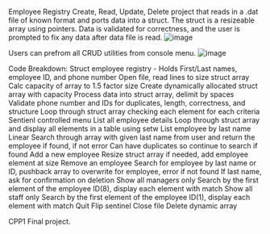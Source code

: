 Employee Registry Create, Read, Update, Delete project that reads in a .dat file of known format and ports data into a struct.
The struct is a resizeable array using pointers.
Data is validated for correctness, and the user is prompted to fix any data after data file is read.
![image](https://github.com/LuisAlanCortes/EmployeeRegistryCRUD/assets/110257548/24954f35-116a-4150-9e42-2bfe62f17690)

Users can prefrom all CRUD utilities from console menu.
![image](https://github.com/LuisAlanCortes/EmployeeRegistryCRUD/assets/110257548/33a65aff-9173-431f-a9c1-9b786f9aae1d)

Code Breakdown:
Struct employee registry - Holds First/Last names, employee ID, and phone number
    Open file, read lines to size struct array
    Calc capacity of array to 1.5 factor size
    Create dynamically allocated struct array with capacity
    Process data into struct array, delimit by spaces
    Validate phone number and IDs for duplicates, length, correctness, and structure
        Loop through struct array checking each element for each criteria
    Sentienl controlled menu 
        List all employee details
            Loop through struct array and display all elements in a table using setw
        List employee by last name
            Linear Search through array with given last name from user and return the employee if found, if not error
                Can have duplicates so continue to search if found
        Add a new employee
            Resize struct array if needed, add employee element at size
        Remove an employee
            Search for employee by last name or ID, pushback array to overwrite for employee, error if not found
                If last name, ask for confirmation on deletion
        Show all managers only
            Search by the first element of the employee ID(8), display each element with match
        Show all staff only
            Search by the first element of the employee ID(1), display each element with match
        Quit
            Flip sentinel
    Close file
    Delete dynamic array

CPP1 Final project. 

